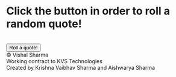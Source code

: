 <script type = "text/javascript">

    function zeFunction() {
    
          var myArray = [
          "This is a quote, apparently. -KVS",
          "I hate sand. - Anakin Skywalker",
          "As the great Sun Tzu once said, the supreme art of war lies in defeating the enmy without facing him. -MudFlaps", 
          "He travels the fastest who travels alone.- Rudyard Kipling",
          "I think therefore I am. - René Descartes",
          "Knowledge is power. -Francis Bacon",
          "Not all those who wander are lost. - J.R.R. Tolkien",
          "Not all those who wander are lost. - J.R.R. Tolkien",
          "Nothing is certain except for death and taxes. -Benjamin Franklin",
          "Nothing is certain except for death and taxes. -Benjamin Franklin",
          "What doesn't kill us makes us stronger. - Friedrich Nietzche",
          "United we stand, divided we fall. - Aesop",
          "Two roads diverged in a wood, and I, I took the one less travelled by, and that has made all the difference. -Robert Frost",
          "Violence is never the answer. It is a question, and the answer is YES! - KVS",
          "Speak softly and carry a big stick -Theodore Roosevelt",
          "That is one small step for a man, a giant leap for mankind. - Neil Armstrong",
          "I'm gonna make him an offer he can't refuse. -  Vito Corleone",
          "Fathers send their sons to college either because they went to college or because they didn't. - L.L. Henderson",
          "We hope that, when the insects take over the world, they will remember with gratitude how we took them along on all our picnics. - Bill Vaughan ",
          "There cannot be a crisis next week. My schedule is already full. - Henry Kissinger",
          "The great French Marshall Lyautey once asked his gardener to plant a tree. The gardener objected that the tree was slow growing and would not reach maturity for 100 years. The Marshall replied, 'In that case, there is no time to lose; plant it this afternoon!' -John F. Kennedy ",
          "Politics is the art of the possible. - Otto von Bismarck",
          "Literature is an occupation in which you have to keep proving your talent to people who have none. - Jules Renard",
          "War is an ugly thing, but not the ugliest of things. The decayed and degraded state of moral and patriotic feeling which thinks that nothing is worth war is much worse. The person who has nothing for which he is willing to fight, nothing which is more important than his own personal safety, is a miserable creature and has no chance of being free unless made and kept so by the exertions of better men than himself. - John Stuart Mill",
          "When everyone is somebody, then no one's anybody. - W.S. Gilbert",
          "Children speak in the field what they hear in the house. - Scottish People",
          "You can evade life, but you can not evade Death. - T.S. Elliot",
          " ",
          ];
  
          var randomItem = myArray[Math.floor(Math.random()*myArray.length)];

          alert(randomItem);
         }
    
    </script>
<body>
<h1>Click the button in order to roll a random quote!</h1><br>
<button onclick="zeFunction()">Roll a quote!</button>
<br>
© Vishal Sharma<br>
Working contract to KVS Technologies<br>
Created by Krishna Vaibhav Sharma and Aishwarya Sharma<br>
